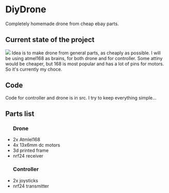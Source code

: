 # DiyDrone
Completely homemade drone from cheap ebay parts.
<h2>Current state of the project</h2>
<img src=
<p>
Idea is to make drone from general parts, as cheaply as possible.
I will be using atmel168 as brains, for both drone and for controller.
Some attiny would be cheaper, but 168 is most popular and has a lot of pins for motors. So it's currently my choce.
</p>

<h2>Code</h2>
<p>Code for controller and drone is in src.
I try to keep everything simple...
</p>

<h2> Parts list </h2>
<ul>
<h3>Drone</h3>
<li>2x Atmlel168</li>
<li>4x 13x6mm dc motors</li>
<li>3d printed frame</li>
<li>nrf24 receiver</li>
<h3>Controller</h3>
<li>2x joysticks</li>
<li>nrf24 transmitter</li>
</ul>
